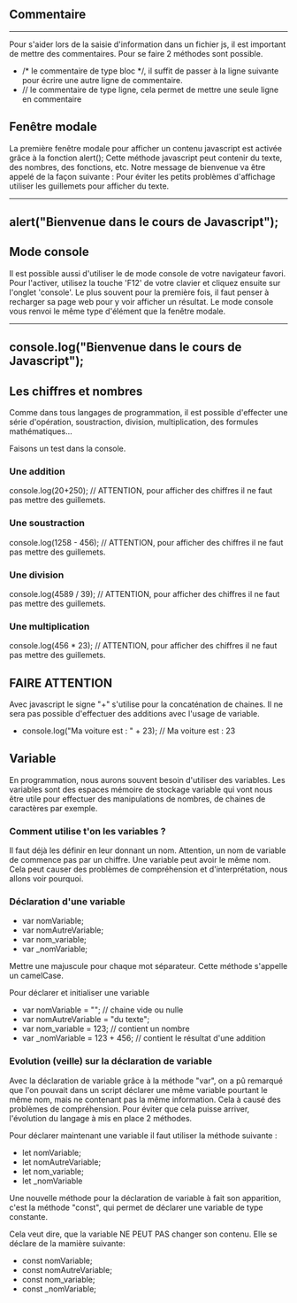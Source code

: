 ## Commentaire
-------------

Pour s'aider lors de la saisie d'information dans un fichier js, il est important de mettre des commentaires. Pour se faire 2 méthodes sont possible.

- /* le commentaire de type bloc */, il suffit de passer à la ligne suivante pour écrire une autre ligne de commentaire.
- // le commentaire de type ligne, cela permet de mettre une seule ligne en commentaire

## Fenêtre modale

La première fenêtre modale pour afficher un contenu javascript est activée grâce à la fonction alert(); Cette méthode javascript peut contenir du texte, des nombres, des fonctions, etc.
Notre message de bienvenue va être appelé de la façon suivante : Pour éviter les petits problèmes d'affichage utiliser les guillemets pour afficher du texte.

--------------------------
alert("Bienvenue dans le cours de Javascript");
--------------------------

## Mode console

Il est possible aussi d'utiliser le de mode console de votre navigateur favori. Pour l'activer, utilisez la touche 'F12' de votre clavier et cliquez ensuite sur l'onglet 'console'.
Le plus souvent pour la première fois, il faut penser à recharger sa page web pour y voir afficher un résultat. Le mode console vous renvoi le même type d'élément que la fenêtre modale.

---------------------------
console.log("Bienvenue dans le cours de Javascript");
---------------------------


## Les chiffres et nombres
Comme dans tous langages de programmation, il est possible d'effecter une série d'opération, soustraction, division, multiplication, des formules mathématiques...

Faisons un test dans la console.

### Une addition
console.log(20+250);   // ATTENTION, pour afficher des chiffres il ne faut pas mettre des guillemets.


### Une soustraction
console.log(1258 - 456);   // ATTENTION, pour afficher des chiffres il ne faut pas mettre des guillemets.

### Une division
console.log(4589 / 39);    // ATTENTION, pour afficher des chiffres il ne faut pas mettre des guillemets.

### Une multiplication
console.log(456 * 23);     // ATTENTION, pour afficher des chiffres il ne faut pas mettre des guillemets.


## FAIRE ATTENTION
Avec javascript le signe "+" s'utilise pour la concaténation de chaines. Il ne sera pas possible d'effectuer des additions avec l'usage de variable.

- console.log("Ma voiture est : " + 23);  // Ma voiture est : 23


## Variable
En programmation, nous aurons souvent besoin d'utiliser des variables. Les variables sont des espaces mémoire de stockage variable qui vont nous être utile pour effectuer des manipulations de nombres, de chaines de caractères par exemple.

### Comment utilise t'on les variables ?

Il faut déjà les définir en leur donnant un nom. Attention, un nom de variable de commence pas par un chiffre. Une variable peut avoir le même nom. Cela peut causer des problèmes de compréhension et d'interprétation, nous allons voir pourquoi.

### Déclaration d'une variable

- var nomVariable;
- var nomAutreVariable;
- var nom_variable;
- var _nomVariable;

Mettre une majuscule pour chaque mot séparateur. Cette méthode s'appelle un camelCase.

Pour déclarer et initialiser une variable

- var nomVariable = "";   // chaine vide ou nulle
- var nomAutreVariable = "du texte";
- var nom_variable = 123;    // contient un nombre
- var _nomVariable = 123 + 456;  // contient le résultat d'une addition

### Evolution (veille) sur la déclaration de variable

Avec la déclaration de variable grâce à la méthode "var", on a pû remarqué que l'on pouvait dans un script déclarer une même variable pourtant le même nom, mais ne contenant pas la même information. Cela à causé des problèmes de compréhension. Pour éviter que cela puisse arriver, l'évolution du langage à mis en place 2 méthodes. 

Pour déclarer maintenant une variable il faut utiliser la méthode suivante :
- let nomVariable;
- let nomAutreVariable;
- let nom_variable;
- let _nomVariable

Une nouvelle méthode pour la déclaration de variable à fait son apparition, c'est la méthode "const", qui permet de déclarer une variable de type constante.

Cela veut dire, que la variable NE PEUT PAS changer son contenu. Elle se déclare de la mamière suivante:
- const nomVariable;
- const nomAutreVariable;
- const nom_variable;
- const _nomVariable;




















